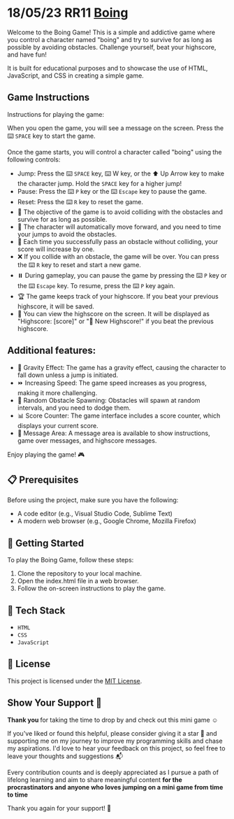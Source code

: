 # 18/05/23 RR11 [Boing](https://i.pinimg.com/originals/fb/63/bd/fb63bda15134fde6da4e5fb9ef15b842.gif)

Welcome to the Boing Game! This is a simple and addictive game where you control a character named "boing" and try to survive for as long as possible by avoiding obstacles. Challenge yourself, beat your highscore, and have fun!

It is built for educational purposes and to showcase the use of HTML, JavaScript, and CSS in creating a simple game.
## Game Instructions

Instructions for playing the game:

When you open the game, you will see a message on the screen. Press the ⌨️ `SPACE` key to start the game.

Once the game starts, you will control a character called "boing" using the following controls:
   - Jump: Press the ⌨️ ``SPACE`` key, ⌨️ W key, or the ⬆️ Up Arrow key to make the character jump. Hold the `SPACE` key for a higher jump!
   - Pause: Press the ⌨️ `P` key or the ⌨️ `Escape` key to pause the game.
   - Reset: Press the ⌨️ `R` key to reset the game.
- 🎯 The objective of the game is to avoid colliding with the obstacles and survive for as long as possible.
- 🏃 The character will automatically move forward, and you need to time your jumps to avoid the obstacles.
- 🔢 Each time you successfully pass an obstacle without colliding, your score will increase by one.
- ❌ If you collide with an obstacle, the game will be over. You can press the ⌨️ `R` key to reset and start a new game.
- ⏸️ During gameplay, you can pause the game by pressing the ⌨️ `P` key or the ⌨️ `Escape` key. To resume, press the ⌨️ `P` key again.
- 🏆 The game keeps track of your highscore. If you beat your previous highscore, it will be saved.
- 🥇 You can view the highscore on the screen. It will be displayed as "Highscore: [score]" or "🎉 New Highscore!" if you beat the previous highscore.

## Additional features:

- 🌌 Gravity Effect: The game has a gravity effect, causing the character to fall down unless a jump is initiated.
- ⏩ Increasing Speed: The game speed increases as you progress, making it more challenging.
- 🚧 Random Obstacle Spawning: Obstacles will spawn at random intervals, and you need to dodge them.
- 📊 Score Counter: The game interface includes a score counter, which displays your current score.
- 📜 Message Area: A message area is available to show instructions, game over messages, and highscore messages.

Enjoy playing the game! 🎮

## 📋 Prerequisites

Before using the project, make sure you have the following:

- A code editor (e.g., Visual Studio Code, Sublime Text)
- A modern web browser (e.g., Google Chrome, Mozilla Firefox)

## 🔢 Getting Started
To play the Boing Game, follow these steps:

1. Clone the repository to your local machine.
2. Open the index.html file in a web browser.
3. Follow the on-screen instructions to play the game.
## 📂 Tech Stack
- `HTML`
- `CSS`
- `JavaScript`

## 📄 License

This project is licensed under the [MIT License](LICENSE).

## Show Your Support 🤝

<b> Thank you </b> for taking the time to drop by and check out this mini game ☺️

If you've liked or found this helpful, please consider giving it a star 🌟 and supporting me on my journey to improve my programming skills and chase my aspirations. I'd love to hear your feedback on this project, so feel free to leave your thoughts and suggestions 📬

Every contribution counts and is deeply appreciated as I pursue a path of lifelong learning and aim to share meaningful content <b> for the procrastinators and anyone who loves jumping on a mini game from time to time </b>

Thank you again for your support! 🙏
